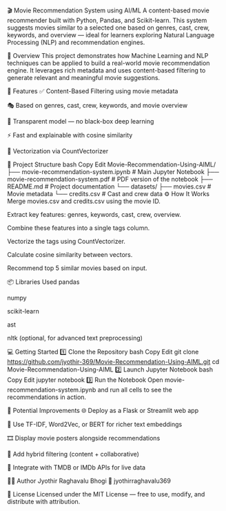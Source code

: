 🎬 Movie Recommendation System using AI/ML
A content-based movie recommender built with Python, Pandas, and Scikit-learn. This system suggests movies similar to a selected one based on genres, cast, crew, keywords, and overview — ideal for learners exploring Natural Language Processing (NLP) and recommendation engines.

🚀 Overview
This project demonstrates how Machine Learning and NLP techniques can be applied to build a real-world movie recommendation engine. It leverages rich metadata and uses content-based filtering to generate relevant and meaningful movie suggestions.

🎯 Features
✅ Content-Based Filtering using movie metadata

🎭 Based on genres, cast, crew, keywords, and movie overview

🧠 Transparent model — no black-box deep learning

⚡ Fast and explainable with cosine similarity

🧮 Vectorization via CountVectorizer

📁 Project Structure
bash
Copy
Edit
Movie-Recommendation-Using-AIML/
├── movie-recommendation-system.ipynb   # Main Jupyter Notebook
├── movie-recommendation-system.pdf     # PDF version of the notebook
├── README.md                           # Project documentation
└── datasets/
    ├── movies.csv                      # Movie metadata
    └── credits.csv                     # Cast and crew data
⚙️ How It Works
Merge movies.csv and credits.csv using the movie ID.

Extract key features: genres, keywords, cast, crew, overview.

Combine these features into a single tags column.

Vectorize the tags using CountVectorizer.

Calculate cosine similarity between vectors.

Recommend top 5 similar movies based on input.

📦 Libraries Used
pandas

numpy

scikit-learn

ast

nltk (optional, for advanced text preprocessing)

💻 Getting Started
1️⃣ Clone the Repository
bash
Copy
Edit
git clone https://github.com/jyothir-369/Movie-Recommendation-Using-AIML.git
cd Movie-Recommendation-Using-AIML
2️⃣ Launch Jupyter Notebook
bash
Copy
Edit
jupyter notebook
3️⃣ Run the Notebook
Open movie-recommendation-system.ipynb and run all cells to see the recommendations in action.

🔧 Potential Improvements
🌐 Deploy as a Flask or Streamlit web app

🧠 Use TF-IDF, Word2Vec, or BERT for richer text embeddings

🎞️ Display movie posters alongside recommendations

🔁 Add hybrid filtering (content + collaborative)

📡 Integrate with TMDB or IMDb APIs for live data

👨‍💻 Author
Jyothir Raghavalu Bhogi
📧 jyothirraghavalu369

🪪 License
Licensed under the MIT License — free to use, modify, and distribute with attribution.

